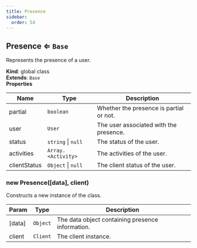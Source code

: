 ```yaml
---
title: Presence
sidebar:
  order: 54
---
```




## Presence ⇐ <code>Base</code>
Represents the presence of a user.

**Kind**: global class  
**Extends**: <code>Base</code>  
**Properties**

| Name | Type | Description |
| --- | --- | --- |
| partial | <code>boolean</code> | Whether the presence is partial or not. |
| user | <code>User</code> | The user associated with the presence. |
| status | <code>string</code> \| <code>null</code> | The status of the user. |
| activities | <code>Array.&lt;Activity&gt;</code> | The activities of the user. |
| clientStatus | <code>Object</code> \| <code>null</code> | The client status of the user. |

<a name="new_Presence_new"></a>

### new Presence([data], client)
Constructs a new instance of the class.


| Param | Type | Description |
| --- | --- | --- |
| [data] | <code>Object</code> | The data object containing presence information. |
| client | <code>Client</code> | The client instance. |

